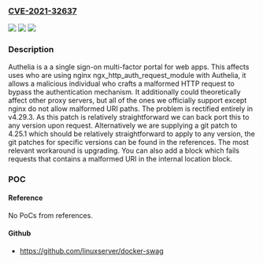 ### [CVE-2021-32637](https://cve.mitre.org/cgi-bin/cvename.cgi?name=CVE-2021-32637)
![](https://img.shields.io/static/v1?label=Product&message=authelia&color=blue)
![](https://img.shields.io/static/v1?label=Version&message=n%2Fa&color=blue)
![](https://img.shields.io/static/v1?label=Vulnerability&message=CWE-287%3A%20Improper%20Authentication&color=brighgreen)

### Description

Authelia is a a single sign-on multi-factor portal for web apps. This affects uses who are using nginx ngx_http_auth_request_module with Authelia, it allows a malicious individual who crafts a malformed HTTP request to bypass the authentication mechanism. It additionally could theoretically affect other proxy servers, but all of the ones we officially support except nginx do not allow malformed URI paths. The problem is rectified entirely in v4.29.3. As this patch is relatively straightforward we can back port this to any version upon request. Alternatively we are supplying a git patch to 4.25.1 which should be relatively straightforward to apply to any version, the git patches for specific versions can be found in the references. The most relevant workaround is upgrading. You can also add a block which fails requests that contains a malformed URI in the internal location block.

### POC

#### Reference
No PoCs from references.

#### Github
- https://github.com/linuxserver/docker-swag

